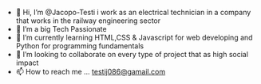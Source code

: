 - 👋 Hi, I’m @Jacopo-Testi i work as an electrical technician in a company that works in the railway engineering sector
- 👀 I’m a big Tech Passionate
- 🌱 I’m currently learning HTML,CSS & Javascript for web developing and Python for programming fundamentals
- 💞️ I’m looking to collaborate on every type of project that as high social impact
- 📫 How to reach me ... testij086@gamail.com

